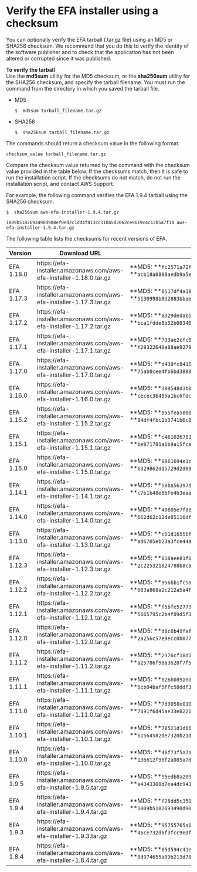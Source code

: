 # Verify the EFA installer using a checksum<a name="efa-verify"></a>

You can optionally verify the EFA tarball \(\.tar\.gz file\) using an MD5 or SHA256 checksum\. We recommend that you do this to verify the identity of the software publisher and to check that the application has not been altered or corrupted since it was published\.

**To verify the tarball**  
Use the **md5sum** utility for the MD5 checksum, or the **sha256sum** utility for the SHA256 checksum, and specify the tarball filename\. You must run the command from the directory in which you saved the tarball file\.
+ MD5

  ```
  $  md5sum tarball_filename.tar.gz
  ```
+ SHA256

  ```
  $  sha256sum tarball_filename.tar.gz
  ```

The commands should return a checksum value in the following format\.

```
checksum_value tarball_filename.tar.gz
```

Compare the checksum value returned by the command with the checksum value provided in the table below\. If the checksums match, then it is safe to run the installation script\. If the checksums do not match, do not run the installation script, and contact AWS Support\.

For example, the following command verifies the EFA 1\.9\.4 tarball using the SHA256 checksum\.

```
$  sha256sum aws-efa-installer-1.9.4.tar.gz
```

```
1009b5182693490d908ef0ed2c1dd4f813cc310a5d2062ce9619c4c12b5a7f14 aws-efa-installer-1.9.4.tar.gz
```

The following table lists the checksums for recent versions of EFA\.


| Version | Download URL | Checksums | 
| --- | --- | --- | 
| EFA 1\.18\.0 |  https://efa\-installer\.amazonaws\.com/aws\-efa\-installer\-1\.18\.0\.tar\.gz  |  **MD5: **`fc2571a72f5d3c7b7b576ce2de38d91e` **SHA256: **`acb18a0808aedb9a5e485f1469225b9ac97f21db9af78e4cd6939700debe1cb6`  | 
| EFA 1\.17\.3 |  https://efa\-installer\.amazonaws\.com/aws\-efa\-installer\-1\.17\.3\.tar\.gz  |  **MD5: **`0517df4a190356ab559235147174cafd` **SHA256: **`5130998b0d2883bbae189b21ab215ecbc1b01ae0231659a9b4a17b0a33ebc6ca`  | 
| EFA 1\.17\.2 |  https://efa\-installer\.amazonaws\.com/aws\-efa\-installer\-1\.17\.2\.tar\.gz  |  **MD5: **`a329dedab53c4832df218a24449f4c9a` **SHA256: **`bca1fdde8b32b00346e175e597ffab32a09a08ee9ab136875fb38283cc4cd099`  | 
| EFA 1\.17\.1 |  https://efa\-installer\.amazonaws\.com/aws\-efa\-installer\-1\.17\.1\.tar\.gz  |  **MD5: **`733ae2cfc9d14b52017eaf0a2ab6b0ff` **SHA256: **`f29322640a88ae9279805993cb836276ea240623820848463ca686c8ce02136f`  | 
| EFA 1\.17\.0 |  https://efa\-installer\.amazonaws\.com/aws\-efa\-installer\-1\.17\.0\.tar\.gz  |  **MD5: **`d430fc841563c11c3805c5f82a4746b1` **SHA256: **`75ab0cee4fb6bd38889dce313183f5d3a83bd233e0a6ef6205d8352821ea901d`  | 
| EFA 1\.16\.0 |  https://efa\-installer\.amazonaws\.com/aws\-efa\-installer\-1\.16\.0\.tar\.gz  |  **MD5: **`399548d3b0d2e812d74dd67937b696b4` **SHA256: **`cecec36495a1bc6fdc82f97761a541e4fb6c9a3cbf3cfcb145acf25ea5dbd45b`  | 
| EFA 1\.15\.2 |  https://efa\-installer\.amazonaws\.com/aws\-efa\-installer\-1\.15\.2\.tar\.gz  |  **MD5: **`955fea580d5170b05823d51acde7ca21` **SHA256: **`84df4fbc1b3741b6c073176287789a601a589313accc8e6653434e8d4c20bd49`  | 
| EFA 1\.15\.1 |  https://efa\-installer\.amazonaws\.com/aws\-efa\-installer\-1\.15\.1\.tar\.gz  |  **MD5: **`c4610267039f72bbe4e35d7bf53519bc` **SHA256: **`be871781a1b9a15fca342a9d169219260069942a8bda7a8ad06d4baeb5e2efd7`  | 
| EFA 1\.15\.0 |  https://efa\-installer\.amazonaws\.com/aws\-efa\-installer\-1\.15\.0\.tar\.gz  |  **MD5: **`9861694e1cc00d884fadac07d22898be` **SHA256: **`b329862dd5729d2d098d0507fb486bf859d7c70ce18b61c302982234a3a5c88f`  | 
| EFA 1\.14\.1 |  https://efa\-installer\.amazonaws\.com/aws\-efa\-installer\-1\.14\.1\.tar\.gz  |  **MD5: **`50ba56397d359e57872fde1f74d4168a` **SHA256: **`c7b1b48e86fe4b3eaa4299d3600930919c4fe6d88cc6e2c7e4a408a3f16452c7`  | 
| EFA 1\.14\.0 |  https://efa\-installer\.amazonaws\.com/aws\-efa\-installer\-1\.14\.0\.tar\.gz  |  **MD5: **`40805e7fd842c36ececb9fd7f921b1ae` **SHA256: **`662d62c12de85116df33780d40e0533ef7dad92709f4f613907475a7a1b60a97`  | 
| EFA 1\.13\.0 |  https://efa\-installer\.amazonaws\.com/aws\-efa\-installer\-1\.13\.0\.tar\.gz  |  **MD5: **`c91d16556f4fd53becadbb345828221e` **SHA256: **`ad6705eb23a3fce44af3afc0f7643091595653a723ad0374084f4f2b715192e1`  | 
| EFA 1\.12\.3 |  https://efa\-installer\.amazonaws\.com/aws\-efa\-installer\-1\.12\.3\.tar\.gz  |  **MD5: **`818aee81f097918cfaebd724eddea678` **SHA256: **`2c225321824788b8ca3fbc118207b944cdb096b847e1e0d1d853ef2f0d727172`  | 
| EFA 1\.12\.2 |  https://efa\-installer\.amazonaws\.com/aws\-efa\-installer\-1\.12\.2\.tar\.gz  |  **MD5: **`956bb1fc5ae0d6f0f87d2e481d49fccf` **SHA256: **`083a868a2c212a5a4fcf3e4d732b685ce39cceb3ca7e5d50d0b74e7788d06259`  | 
| EFA 1\.12\.1 |  https://efa\-installer\.amazonaws\.com/aws\-efa\-installer\-1\.12\.1\.tar\.gz  |  **MD5: **`f5bfe52779df435188b0a2874d0633ea` **SHA256: **`5665795c2b4f09d5f3f767506d4d4c429695b36d4a17e5758b27f033aee58900`  | 
| EFA 1\.12\.0 |  https://efa\-installer\.amazonaws\.com/aws\-efa\-installer\-1\.12\.0\.tar\.gz  |  **MD5: **`d6c6b49fafb39b770297e1cc44fe68a6` **SHA256: **`28256c57e9ecc0b0778b41c1f777a9982b4e8eae782343dfe1246079933dca59`  | 
| EFA 1\.11\.2 |  https://efa\-installer\.amazonaws\.com/aws\-efa\-installer\-1\.11\.2\.tar\.gz  |  **MD5: **`2376cf18d1353a4551e35c33d269c404` **SHA256: **`a25786f98a3628f7f54f7f74ee2b39bc6734ea9374720507d37d3e8bf8ee1371`  | 
| EFA 1\.11\.1 |  https://efa\-installer\.amazonaws\.com/aws\-efa\-installer\-1\.11\.1\.tar\.gz  |  **MD5: **`026b0d9a0a48780cc7406bd51997b1c0` **SHA256: **`6cb04baf5ffc58ddf319e956b5461289199c8dd805fe216f8f9ab8d102f6d02a`  | 
| EFA 1\.11\.0 |  https://efa\-installer\.amazonaws\.com/aws\-efa\-installer\-1\.11\.0\.tar\.gz  |  **MD5: **`7d9058e010ad65bf2e14259214a36949` **SHA256: **`7891f6d45ae33e822189511c4ea1d14c9d54d000f6696f97be54e915ce2c9dfa`  | 
| EFA 1\.10\.1 |  https://efa\-installer\.amazonaws\.com/aws\-efa\-installer\-1\.10\.1\.tar\.gz  |  **MD5: **`78521d3d668be22976f46c6fecc7b730` **SHA256: **`61564582de7320b21de319f532c3a677d26cc46785378eb3b95c636506b9bcb4`  | 
| EFA 1\.10\.0 |  https://efa\-installer\.amazonaws\.com/aws\-efa\-installer\-1\.10\.0\.tar\.gz  |  **MD5: **`46f73f5a7afe41b4bb918c81888fefa9` **SHA256: **`136612f96f2a085a7d98296da0afb6fa807b38142e2fc0c548fa986c41186282`  | 
| EFA 1\.9\.5 |  https://efa\-installer\.amazonaws\.com/aws\-efa\-installer\-1\.9\.5\.tar\.gz  |  **MD5: **`95edb8a209c18ba8d250409846eb6ef4` **SHA256: **`a4343308d7ea4dc943ccc21bcebed913e8868e59bfb2ac93599c61a7c87d7d25`  | 
| EFA 1\.9\.4 |  https://efa\-installer\.amazonaws\.com/aws\-efa\-installer\-1\.9\.4\.tar\.gz  |  **MD5: **`f26dd5c350422c1a985e35947fa5aa28` **SHA256: **`1009b5182693490d908ef0ed2c1dd4f813cc310a5d2062ce9619c4c12b5a7f14`  | 
| EFA 1\.9\.3 |  https://efa\-installer\.amazonaws\.com/aws\-efa\-installer\-1\.9\.3\.tar\.gz  |  **MD5: **`95755765a097802d3e6d5018d1a5d3d6` **SHA256: **`46ce732d6f3fcc9edf6a6e9f9df0ad136054328e24675567f7029edab90c68f1`  | 
| EFA 1\.8\.4 |  https://efa\-installer\.amazonaws\.com/aws\-efa\-installer\-1\.8\.4\.tar\.gz  |  **MD5: **`85d594c41e831afc6c9305263140457e` **SHA256: **`0d974655a09b213d7859e658965e56dc4f23a0eee2dc44bb41b6d039cc5bab45`  | 